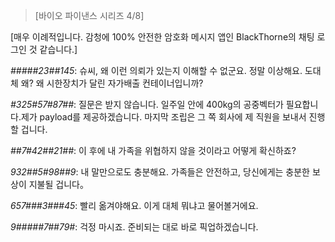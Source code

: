 > [바이오 파이낸스 시리즈 4/8] 

[매우 이례적입니다. 감청에 100% 안전한 암호화 메시지 앱인 BlackThorne의 채팅 로그인 것 같습니다.]

*#####23##145*: 슈씨, 왜 이런 의뢰가 있는지 이해할 수 없군요. 정말 이상해요. 도대체 왜? 왜 시한장치가 달린 자가배출 컨테이너입니까?

*#325#57#87##*: 질문은 받지 않습니다. 일주일 안에 400kg의 공중벡터가 필요합니다.제가 payload를 제공하겠습니다. 마지막 조립은 그 쪽 회사에 제 직원을 보내서 진행할 겁니다.

*##7#42##21##*: 이 후에 내 가족을 위협하지 않을 것이라고 어떻게 확신하죠? 

*932##5#98##9*: 내 말만으로도 충분해요. 가족들은 안전하고, 당신에게는 충분한 보상이 지불될 겁니다。

*657###3###45*: 빨리 옮겨야해요. 이게 대체 뭐냐고 물어볼거에요.

*9#####7##79#*: 걱정 마시죠. 준비되는 대로 바로 픽업하겠습니다.
